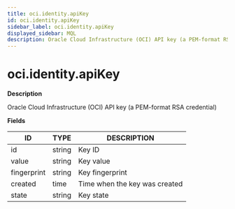 ```yaml
---
title: oci.identity.apiKey
id: oci.identity.apiKey
sidebar_label: oci.identity.apiKey
displayed_sidebar: MQL
description: Oracle Cloud Infrastructure (OCI) API key (a PEM-format RSA credential)
---
```


# oci.identity.apiKey

**Description**

Oracle Cloud Infrastructure (OCI) API key (a PEM-format RSA credential)

**Fields**

| ID          | TYPE   | DESCRIPTION                   |
| ----------- | ------ | ----------------------------- |
| id          | string | Key ID                        |
| value       | string | Key value                     |
| fingerprint | string | Key fingerprint               |
| created     | time   | Time when the key was created |
| state       | string | Key state                     |
